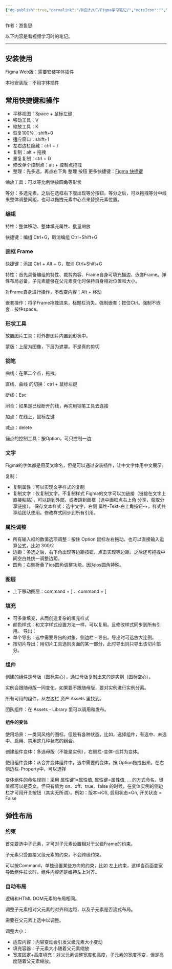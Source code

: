 ```yaml
---
{"dg-publish":true,"permalink":"/D设计/UE/Figma学习笔记/","noteIcon":"","created":"2024-08-28T17:27:38.000+08:00","updated":"2024-04-24T00:40:56.000+08:00"}
---
```



作者：游鱼思

以下内容是看视频学习时的笔记。

---

## 安装使用

Figma Web版：需要安装字体插件

本地安装版：不用字体插件

## 常用快捷键和操作
- 平移视图：Space + 鼠标左键
- 移动工具：V
- 缩放工具：K
- 恢复100%：shift+0
- 适应窗口：shift+1
- 左右边栏隐藏：ctrl + /
- 复制：alt + 拖拽
- 重复复制：ctrl + D
- 修改单个控制点：alt + 控制点拖拽
- 整理：先多选，再点右下角 整理 按钮
更多快捷键：[Figma 快捷键](https://www.cnblogs.com/sbgong/p/15652611.html)

缩放工具：可以等比例缩放圆角等形状

等分：多选元素，之后在选框右下腹出现等分按钮。等分之后，可以拖拽等分中线来整体调整间距，也可以拖拽元素中心点来替换元素位置。

### 编组

特性：整体移动、整体填充属性、批量缩放

快捷键：编组 Ctrl+G，取消编组 Ctrl+Shift+G

### 画框 Frame

快捷键：添加 Ctrl + Alt + G，取消 Ctrl+Shift+G

特性：首先具备编组的特性、裁剪内容、Frame自身可填充描边、嵌套Frame。弹性布局必备，子元素能够在父元素变化时保持自身相对位置和大小。

对Frame自身进行操作，不改变内容：Alt + 移动

嵌套操作：将子Frame拖拽进来，标题栏消失。强制嵌套：按住Ctrl。强制不嵌套：按住space。

### 形状工具

放置图片工具：将外部图片内置到形状中。

蒙版：上层为图像，下层为遮罩。不是真的剪切

### 钢笔

曲线：在第二个点，拖拽。

直线、曲线 的切换：ctrl + 鼠标左键

断线：Esc

闭合：如果是已经断开的线，再次用钢笔工具去连接

加点：在线上，鼠标左键

减点：delete

锚点的控制工具：按Option，可只控制一边

### 文字

Figma的字体都是用英文命名，但是可以通过安装插件，让中文字体用中文展示。

复制：

- 复制属性：可以实现文字样式的复制
- 复制文字：仅复制文字，不复制样式
Figma的文字可以加链接（链接在文字上直接粘贴），可以跳到外部，或者跳到画框（选中画框点右上角 分享，获取分享链接）。
保存文本样式：选中文字，右侧 属性-Text-右上角按钮-+，样式共享给团队使用。修改样式同步到所有引用。

### 属性调整
- 所有输入框的数值选项调整：按住 Option 鼠标左右拖动。也可以直接输入运算公式，比如 300/2
- 边距：多选之后，右下角出现等边距按钮，点击实现等边距。之后还可拖拽中间空白处统一调整边距。
- 圆角：右侧折叠了ios圆角调整功能，因为ios圆角特殊。
### 图层
- 上下移动图层：command + ] 、command + [
### 填充
- 可多重填充，从而创造复杂的填充样式
- 颜色样式：和文字样式设置方法一样，可以复用。且修改样式同步到所有引用。
导出：
- 单个导出：选中需要导出的对象，侧边栏 - 导出。导出时可选放大比例。
- 按切片导出：用切片工具选则页面的某一部分，此时导出则只导出该切片部分。
### 组件

创建的组件是母版（图标实心），通过母版复制出来的是实例（图标空心）。

实例会跟随母版一同变化，如果要不跟随母版，要对实例进行实例分离。

所有可用的组件，从左边栏 资产 Assets 里找到。

团队组件：在 Assets - Library 里可以调用和发布。

#### 组件的变体

使用场景：一类同风格的图标，但是有各种状态。比如，选择组件，有选中、未选中、启用、禁用这几种状态的组合。

创建组件变体：多选母版（不能是实例），右侧栏-变体-合并为变体。

使用组件变体：从合并变体组件中，选中需要的变体，按 Option拖拽出来。在右侧边栏-Property中，可以选择

变体组件的命名规则：采用 属性键1=属性值, 属性键=属性值, ... 的方式命名，键值都可以是英文。但只有值为 on、off、true、false 的时候，在变体实例的侧边栏才可用开关按钮（其实无所谓）。例如：版本=iOS, 启用状态=On, 开关状态 = False

## 弹性布局
### 约束

首先要选中子元素，才可对子元素设置相对于父级Frame的约束。

子元素只受直接父级元素的约束，不会跨级约束。

可以按Command，单独设置某些方向的约束，比如 左上约束，这样当页面变宽导致组件拉长时，组件内容还是维持左上对齐。

### 自动布局

逻辑和HTML DOM元素的布局相同。

调整子元素相对父元素的对齐和边距，以及子元素是否流式布局。

需要在父元素上选中以调整。

调整大小：

- 适应内容：内容变动会引发父级元素大小变动
- 填充容器：子元素大小随着父元素缩放
- 宽度固定+高度填充：对父元素调整宽度和高度，子元素的宽度不变，但是高度随着父元素缩放。